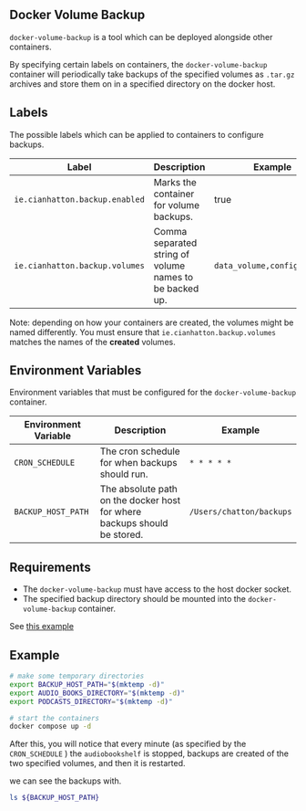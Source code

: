 ## Docker Volume Backup

`docker-volume-backup` is a tool which can be deployed alongside other containers.

By specifying certain labels on containers, the `docker-volume-backup` container
will periodically take backups of the specified volumes as `.tar.gz` archives and
store them on in a specified directory on the docker host.


## Labels

The possible labels which can be applied to containers to configure backups.

| Label                         | Description                                             | Example                    |
|-------------------------------|---------------------------------------------------------|----------------------------|
| `ie.cianhatton.backup.enabled` | Marks the container for volume backups.                 | true                       |
| `ie.cianhatton.backup.volumes`                     | Comma separated string of volume names to be backed up. | `data_volume,config_volume` |


Note: depending on how your containers are created, the volumes might be named differently. You must ensure that ``ie.cianhatton.backup.volumes``
matches the names of the **created** volumes.

## Environment Variables

Environment variables that must be configured for the `docker-volume-backup` container.

| Environment Variable           | Description                                                              | Example                |
|--------------------------------|--------------------------------------------------------------------------|------------------------|
| `CRON_SCHEDULE` | The cron schedule for when backups should run.                           | `* * * * *`              |
| `BACKUP_HOST_PATH` | The absolute path on the docker host for where backups should be stored. | `/Users/chatton/backups` |


## Requirements

* The `docker-volume-backup` must have access to the host docker socket. 
* The specified backup directory should be mounted into the `docker-volume-backup` container. 

See [this example](./docker-compose.yml)


## Example



```bash
# make some temporary directories
export BACKUP_HOST_PATH="$(mktemp -d)"
export AUDIO_BOOKS_DIRECTORY="$(mktemp -d)"
export PODCASTS_DIRECTORY="$(mktemp -d)"

# start the containers
docker compose up -d 
```

After this, you will notice that every minute (as specified by the `CRON_SCHEDULE` ) the `audiobookshelf` is stopped, backups are created of the two specified
volumes, and then it is restarted.

we can see the backups with.

```bash
ls ${BACKUP_HOST_PATH}
```
